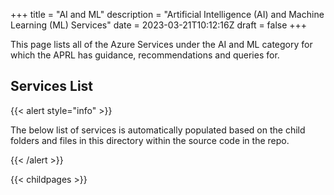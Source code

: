 +++
title = "AI and ML"
description = "Artificial Intelligence (AI) and Machine Learning (ML) Services"
date = 2023-03-21T10:12:16Z
draft = false
+++

This page lists all of the Azure Services under the AI and ML category for which the APRL has guidance, recommendations and queries for.

## Services List

{{< alert style="info" >}}

The below list of services is automatically populated based on the child folders and files in this directory within the source code in the repo.

{{< /alert >}}

{{< childpages >}}
